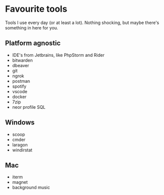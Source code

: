 # Favourite tools
Tools I use every day (or at least a lot). Nothing shocking, but maybe there's something in here for you.


## Platform agnostic
 - IDE's from Jetbrains, like PhpStorm and Rider
 - bitwarden
 - dbeaver
 - git
 - ngrok
 - postman
 - spotify
 - vscode
 - docker
 - 7zip
 - neor profile SQL

## Windows
 - scoop
 - cmder
 - laragon
 - windirstat

## Mac
 - iterm
 - magnet
 - background music
 

